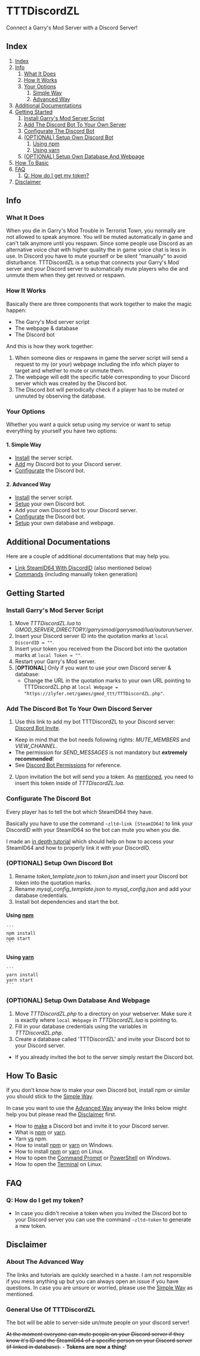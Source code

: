 # TTTDiscordZL
Connect a Garry's Mod Server with a Discord Server!

## Index
1. [Index](#index)
2. [Info](#info)
    1. [What It Does](#what-it-does)
    2. [How It Works](#how-it-works)
    3. [Your Options](#your-options)
        1. [Simple Way](#1-simple-way)
        2. [Advanced Way](#2-advanced-way)
3. [Additional Documentations](#additional-documentations)
4. [Getting Started](#getting-started)
    1. [Install Garry's Mod Server Script](#install-garrys-mod-server-script)
    2. [Add The Discord Bot To Your Own Server](#add-the-discord-bot-to-your-own-discord-server)
    3. [Configurate The Discord Bot](#configurate-the-discord-bot)
    4. [(OPTIONAL) Setup Own Discord Bot](#optional-setup-own-discord-bot)
        1. [Using npm](#using-npm)
        2. [Using yarn](#using-yarn)
    5. [(OPTIONAL) Setup Own Database And Webpage](#optional-setup-own-database-and-webpage)
5. [How To Basic](#how-to-basic)
6. [FAQ](#faq)
    1. [Q: How do I get my token?](#q-how-do-i-get-my-token)
7. [Disclaimer](#disclaimer)

## Info
### What It Does
When you die in Garry's Mod Trouble in Terrorist Town, you normally are not allowed to speak anymore.
You will be muted automatically in game and can't talk anymore until you respawn.
Since some people use Discord as an alternative voice chat with higher quality the in game voice chat is less in use.
In Discord you have to mute yourself or be silent "manually" to avoid disturbance.
TTTDiscordZL is a setup that connects your Garry's Mod server and your Discord server to automatically mute players who die and unmute them when they get revived or respawn.

### How It Works
Basically there are three components that work together to make the magic happen:
 - The Garry's Mod server script
 - The webpage & database
 - The Discord bot

And this is how they work together:
 1. When someone dies or respawns in game the server script will send a request to my (or your) webpage including the info which player to target and whether to mute or unmute them.
 2. The webpage will edit the specific table corresponding to your Discord server which was created by the Discord bot.
 3. The Discord bot will periodically check if a player has to be muted or unmuted by observing the database.

### Your Options
Whether you want a quick setup using my service or want to setup everything by yourself you have two options:
#### 1. Simple Way
 - [Install](#install-garrys-mod-server-script) the server script.
 - [Add](#add-the-discord-bot-to-your-own-discord-server) my Discord bot to your Discord server.
 - [Configurate](#configurate-the-discord-bot) the Discord bot.

#### 2. Advanced Way
 - [Install](#install-garrys-mod-server-script) the server script.
 - [Setup](#optional-setup-own-discord-bot) your own Discord bot.
 - Add your own Discord bot to your Discord server.
 - [Configurate](#configurate-the-discord-bot) the Discord bot.
 - [Setup](#optional-setup-own-database-and-webpage) your own database and webpage.

## Additional Documentations
Here are a couple of additional documentations that may help you.
- [Link SteamID64 With DiscordID](idlink.md) (also mentioned below)
- [Commands](commands.md) (including manually token generation)

## Getting Started
### Install Garry's Mod Server Script
 1. Move *TTTDiscordZL.lua* to *GMOD_SERVER_DIRECTORY/garrysmod/garrysmod/lua/autorun/server*.
 2. Insert your Discord server ID into the quotation marks at `local DiscordID = ""`.
 3. Insert your token you received from the Discord bot into the quotation marks at `local Token = ""`.
 4. Restart your Garry's Mod server.
 5. [**OPTIONAL**] Only if you want to use your own Discord server & database:
    * Change the URL in the quotation marks to your own URL pointing to TTTDiscordZL.php at `local Webpage = "https://zlyfer.net/games/gmod_ttt/TTTDiscordZL.php"`.

### Add The Discord Bot To Your Own Discord Server
1. Use this link to add my bot TTTDiscordZL to your Discord server: [Discord Bot Invite](https://discordapp.com/oauth2/authorize?client_id=424687518966087682&scope=bot&permissions=4197376).
 - Keep in mind that the bot needs following rights: *MUTE_MEMBERS* and *VIEW_CHANNEL*.
 - The permission for *SEND_MESSAGES* is not mandatory but **extremely recommended**!
 - See [Discord Bot Permissions](https://discordapp.com/developers/docs/topics/permissions) for reference.
2. Upon invitation the bot will send you a token. As [mentioned](#install-garrys-mod-server-script), you need to insert this token inside of *TTTDiscordZL.lua*.

### Configurate The Discord Bot
Every player has to tell the bot which SteamID64 they have.

Basically you have to use the command `~zltd~link [SteamID64]` to link your DiscordID with your SteamID64 so the bot can mute you when you die.

I made an [in depth tutorial](idlink.md) which should help on how to access your SteamID64 and how to properly link it with your DiscordID.

### (OPTIONAL) Setup Own Discord Bot
1. Rename *token_template.json* to *token.json* and insert your Discord bot token into the quotation marks.
2. Rename *mysql_config_template.json* to *mysql_config.json* and add your database credentials.
3. Install bot dependencies and start the bot.
#### Using [npm](https://www.npmjs.com/)
	```
	npm install
	npm start
	```
#### Using [yarn](https://yarnpkg.com/)
	```
	yarn install
	yarn start
	```

### (OPTIONAL) Setup Own Database And Webpage
1. Move *TTTDiscordZL.php* to a directory on your webserver. Make sure it is exactly where `local Webpage` in *TTTDiscordZL.lua* is pointing to.
2. Fill in your database credentials using the variables in *TTTDiscordZL.php*.
3. Create a database called 'TTTDiscordZL' and invite your Discord bot to your Discord server.
 - If you already invited the bot to the server simply restart the Discord bot.

## How To Basic
If you don't know how to make your own Discord bot, install npm or similar you should stick to the [Simple Way](#1-simple-way).

In case you want to use the [Advanced Way](#2-advanced-way) anyway the links below might help you but please read the [Disclaimer](#disclaimer) first.
- How to [make](https://www.digitaltrends.com/gaming/how-to-make-a-discord-bot/) a Discord bot and invite it to your Discord server.
- What is [npm](https://docs.npmjs.com/getting-started/what-is-npm) or [yarn](https://yarnpkg.com/en/docs/getting-started).
- Yarn [vs](https://blog.risingstack.com/yarn-vs-npm-node-js-package-managers/) npm.
- How to install [npm](https://www.npmjs.com/get-npm) or [yarn](https://yarnpkg.com/en/docs/install#windows-stable) on Windows.
- How to install [npm](https://blog.teamtreehouse.com/install-node-js-npm-linux) or [yarn](https://yarnpkg.com/lang/en/docs/install/#debian-stable) on Linux.
- How to open the [Command Prompt](https://www.lifewire.com/how-to-open-command-prompt-2618089) or [PowerShell](https://www.tenforums.com/tutorials/25581-open-windows-powershell-windows-10-a.html) on Windows.
- How to open the [Terminal](https://www.lifewire.com/ways-to-open-a-terminal-console-window-using-ubuntu-4075024) on Linux.

## FAQ

### Q: How do I get my token?
- In case you didn't receive a token when you invited the Discord bot to your Discord server you can use the command `~zltd~token` to generate a new token.

## Disclaimer
### About The Advanced Way
The links and tutorials are quickly searched in a haste.
I am not responsible if you mess anything up but you can always open an issue if you have questions.
In case you are unsure or worried, please use the [Simple Way](#1-simple-way) as mentioned.

### General Use Of TTTDiscordZL
The bot will be able to server-side un/mute people on your discord server!

~~At the moment everyone can mute people on your Discord server if they know it's ID and the SteamID64 of a specific person on your Discord server (if linked in database).~~ - **Tokens are now a thing!**
